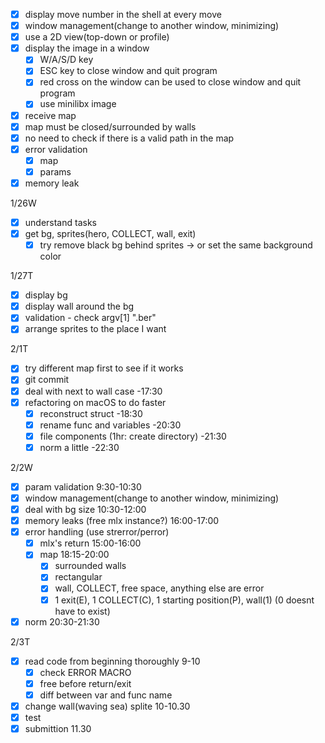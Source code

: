 
- [x] display move number in the shell at every move
- [x] window management(change to another window, minimizing)
- [x] use a 2D view(top-down or profile)
- [x] display the image in a window
    - [x] W/A/S/D key
    - [x] ESC key to close window and quit program
    - [x] red cross on the window can be used to close window and quit program
    - [x] use minilibx image
- [x] receive map
- [x] map must be closed/surrounded by walls
- [x] no need to check if there is a valid path in the map
- [x] error validation
    - [x] map
    - [x] params
- [x] memory leak

1/26W
- [x] understand tasks
- [x] get bg, sprites(hero, COLLECT, wall, exit)
    - [x] try remove black bg behind sprites -> or set the same background color

1/27T
- [x] display bg
- [x] display wall around the bg
- [x] validation - check argv[1] ".ber"
- [x] arrange sprites to the place I want

2/1T
- [x] try different map first to see if it works
- [x] git commit
- [x] deal with next to wall case -17:30
- [x] refactoring on macOS to do faster
    - [x] reconstruct struct -18:30
    - [x] rename func and variables -20:30
    - [x] file components (1hr: create directory) -21:30
    - [x] norm a little -22:30

2/2W
- [x] param validation 9:30-10:30
- [x] window management(change to another window, minimizing)
- [x] deal with bg size 10:30-12:00
- [x] memory leaks (free mlx instance?) 16:00-17:00
- [x] error handling (use strerror/perror)
    - [x] mlx's return 15:00-16:00
    - [x] map 18:15-20:00
        - [x] surrounded walls
        - [x] rectangular
        - [x] wall, COLLECT, free space, anything else are error
        - [x] 1 exit(E), 1 COLLECT(C), 1 starting position(P), wall(1) (0 doesnt have to exist)
- [x] norm 20:30-21:30

2/3T
- [x] read code from beginning thoroughly 9-10
    - [x] check ERROR MACRO
    - [x] free before return/exit
    - [x] diff between var and func name
- [x] change wall(waving sea) splite 10-10.30
- [x] test
- [x] submittion 11.30
